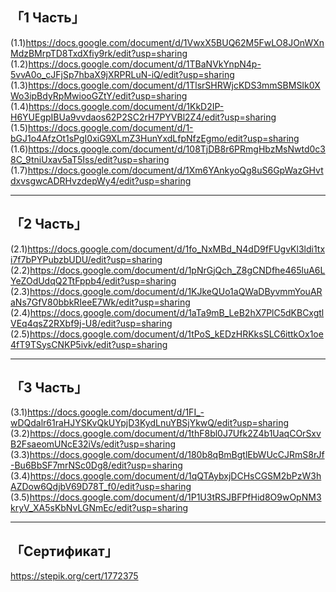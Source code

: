 「1 Часть」
-
(1.1)https://docs.google.com/document/d/1VwxX5BUQ62M5FwLO8JOnWXnMdzBMrpTD8TxdXfiy9rk/edit?usp=sharing
(1.2)https://docs.google.com/document/d/1TBaNVkYnpN4p-5vvA0o_cJFjSp7hbaX9jXRPRLuN-iQ/edit?usp=sharing
(1.3)https://docs.google.com/document/d/1TlsrSHRWjcKDS3mmSBMSIk0XWo3ipBdyRpMwiooGZtY/edit?usp=sharing
(1.4)https://docs.google.com/document/d/1KkD2IP-H6YUEgpIBUa9vvdaos62P2SC2rH7PYVBl2Z4/edit?usp=sharing
(1.5)https://docs.google.com/document/d/1-bGJ1o4AfzOt1sPgI0xiG9XLmZ3HunYxdLfpNfzEgmo/edit?usp=sharing
(1.6)https://docs.google.com/document/d/108TjDB8r6PRmgHbzMsNwtd0c38C_9tniUxav5aT5Iss/edit?usp=sharing
(1.7)https://docs.google.com/document/d/1Xm6YAnkyoQg8uS6GpWazGHvtdxvsgwcADRHvzdepWy4/edit?usp=sharing
_________________________________
「2 Часть」
-
(2.1)https://docs.google.com/document/d/1fo_NxMBd_N4dD9fFUgvKl3ldi1txi7f7bPYPubzbUDU/edit?usp=sharing
(2.2)https://docs.google.com/document/d/1pNrGjQch_Z8gCNDfhe465luA6LYeZOdUdqQ2TtFppb4/edit?usp=sharing
(2.3)https://docs.google.com/document/d/1KJkeQUo1aQWaDByvmmYouARaNs7GfV80bbkRIeeE7Wk/edit?usp=sharing
(2.4)https://docs.google.com/document/d/1aTa9mB_LeB2hX7PlC5dKBCxgtlVEq4qsZ2RXbf9j-U8/edit?usp=sharing
(2.5)https://docs.google.com/document/d/1tPoS_kEDzHRKksSLC6ittkOx1oe4fT9TSysCNKP5ivk/edit?usp=sharing
_________________________________
「3 Часть」
-
(3.1)https://docs.google.com/document/d/1FI_-wDQdalr61raHJYSKvQkUYpjD3KydLnuYBSjYkwQ/edit?usp=sharing
(3.2)https://docs.google.com/document/d/1thF8bl0J7Ufk2Z4b1UaqCOrSxvB2FsaeomUNcE32iVs/edit?usp=sharing
(3.3)https://docs.google.com/document/d/180b8qBmBgtlEbWUcCJRmS8rJf-Bu6BbSF7mrNSc0Dg8/edit?usp=sharing
(3.4)https://docs.google.com/document/d/1qQTAybxjDCHsCGSM2bPzW3hAZDow6QdjbV69D78T_f0/edit?usp=sharing
(3.5)https://docs.google.com/document/d/1P1U3tRSJBFPfHid8O9wOpNM3kryV_XA5sKbNvLGNmEc/edit?usp=sharing
__________________________________
「Сертификат」
-
https://stepik.org/cert/1772375


